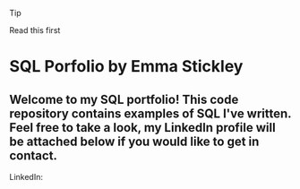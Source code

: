 > [!TIP]
> Read this first

# SQL Porfolio by Emma Stickley

## Welcome to my SQL portfolio! This code repository contains examples of SQL I've written. Feel free to take a look, my LinkedIn profile will be attached below if you would like to get in contact.

LinkedIn: 

